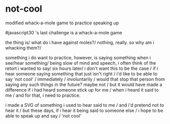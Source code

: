 # not-cool
modified whack-a-mole game to practice speaking up

#javascript30 's last challenge is a whack-a-mole game

the thing is/
what do i have against moles?/
nothing, really.
so why am i whacking them?/

something i do want to practice, however, is 
saying something when i see/hear something/
being slow of mind and speech,
i often think of the retort i wanted to say/
six hours later/
i don't want this to be the case /
if i hear someone saying something that just isn't right /
i'd like to be able to say 'not cool' /
immediately /
involuntarily /
would that stop that person from saying any such things in the future?
maybe not /
but it would have made a difference if i had heard someone stick up for me /
when i heard it said to me /
and for that, i need to practice.

i made a SVG of something i used to hear said to me /
and i'd pretend not to hear it /
but these days, if i hear it being said to someone else /
i hope to be able to speak up and say /
'not cool' 


